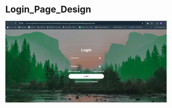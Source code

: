 # Login_Page_Design
![Output Page](https://raw.githubusercontent.com/sujith142003/Login-Webpage-Design-/refs/heads/main/Output%20Page%20.png)

